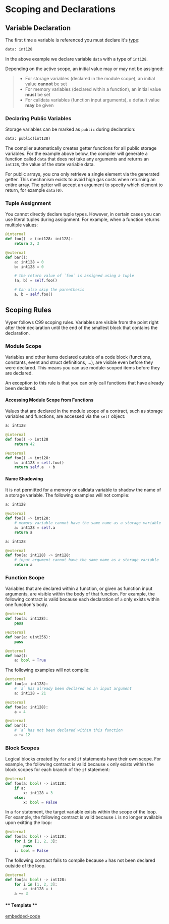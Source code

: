 # Scoping and Declarations

## Variable Declaration

The first time a variable is referenced you must declare it's
[type](https://vyper.readthedocs.io/en/stable/types.html#types):

```python
data: int128
```

In the above example we declare variable `data` with a type of `int128`.

Depending on the active scope, an initial value may or may not be
assigned:

> - For storage variables (declared in the module scope), an initial
>   value **cannot** be set
> - For memory variables (declared within a function), an initial
>   value **must** be set
> - For calldata variables (function input arguments), a default value
>   **may** be given

### Declaring Public Variables

Storage variables can be marked as `public` during declaration:

```python
data: public(int128)
```

The compiler automatically creates getter functions for all public
storage variables. For the example above below, the compiler will
generate a function called `data` that does not take any arguments and
returns an `int128`, the value of the state variable data.

For public arrays, you cna only retrieve a single element via the
generated getter. This mechanism exists to avoid high gas costs when
returning an entire array. The getter will accept an argument to specity
which element to return, for example `data(0)`.

### Tuple Assignment

You cannot directly declare tuple types. However, in certain cases you
can use literal tuples during assignment. For example, when a function
returns multiple values:

```python
@internal
def foo() -> (int128: int128):
    return 2, 3

@external
def bar():
    a: int128 = 0
    b: int128 = 0

    # the return value of `foo` is assigned using a tuple
    (a, b) = self.foo()

    # Can also skip the parenthesis
    a, b = self.foo()
```

## Scoping Rules

Vyper follows C99 scoping rules. Variables are visible from the point
right after their declaration until the end of the smallest block that
contains the declaration.

### Module Scope

Variables and other items declared outside of a code block (functions,
constants, event and struct definitions, ...), are visible even before
they were declared. This means you can use module-scoped items before
they are declared.

An exception to this rule is that you can only call functions that have
already been declared.

#### Accessing Module Scope from Functions

Values that are declared in the module scope of a contract, such as
storage variables and functions, are accessed via the `self` object:

```python
a: int128

@internal
def foo() -> int128
    return 42

@external
def foo() -> int128:
    b: int128 = self.foo()
    return self.a  + b
```

#### Name Shadowing

It is not permitted for a memory or calldata variable to shadow the name
of a storage variable. The following examples will not compile:

```python
a: int128

@external
def foo() -> int128:
    # memory variable cannot have the same name as a storage variable
    a: int128 = self.a
    return a
```

```python
a: int128

@external
def foo(a: int128) -> int128:
    # input argument cannot have the same name as a storage variable
    return a
```

### Function Scope

Variables that are declared within a function, or given as function
input arguments, are visible within the body of that function. For
example, the following contract is valid because each declaration of `a`
only exists within one function's body.

```python
@external
def foo(a: int128):
    pass

@external
def bar(a: uint256):
    pass

@external
def baz():
    a: bool = True
```

The following examples will not compile:

```python
@external
def foo(a: int128):
    # `a` has already been declared as an input argument
    a: int128 = 21
```

```python
@external
def foo(a: int128):
    a = 4

@external
def bar():
    # `a` has not been declared within this function
    a += 12
```

### Block Scopes

Logical blocks created by `for` and `if` statements have their own
scope. For example, the following contract is valid because `x` only
exists within the block scopes for each branch of the `if` statement:

```python
@external
def foo(a: bool) -> int128:
    if a:
        x: int128 = 3
    else:
        x: bool = False
```

In a `for` statement, the target variable exists within the scope of the
loop. For example, the following contract is valid because `i` is no
longer available upon exitting the loop:

```python
@external
def foo(a: bool) -> int128:
    for i in [1, 2, 3]:
        pass
    i: bool = False
```

The following contract fails to compile because `a` has not been
declared outside of the loop.

```python
@external
def foo(a: bool) -> int128:
    for i in [1, 2, 3]:
        a: int128 = i
    a += 3
```

<!-- tabs:start -->

#### ** Template **

[embedded-code](../assets/1/1.1-template-code.vy ':include :type=code embed-template')

<!-- tabs:end -->
